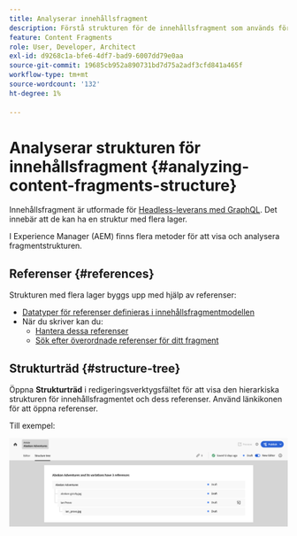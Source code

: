 ```yaml
---
title: Analyserar innehållsfragment
description: Förstå strukturen för de innehållsfragment som används för innehållsleverans. Detta ger information som är relevant för både headless-leverans och sidredigering.
feature: Content Fragments
role: User, Developer, Architect
exl-id: d9268c1a-bfe6-4df7-bad9-6007dd79e0aa
source-git-commit: 19685cb952a890731bd7d75a2adf3cfd841a465f
workflow-type: tm+mt
source-wordcount: '132'
ht-degree: 1%

---
```


# Analyserar strukturen för innehållsfragment {#analyzing-content-fragments-structure}

Innehållsfragment är utformade för [Headless-leverans med GraphQL](/help/sites-cloud/administering/content-fragments/content-delivery-with-graphql.md). Det innebär att de kan ha en struktur med flera lager.

I Experience Manager (AEM) finns flera metoder för att visa och analysera fragmentstrukturen.

## Referenser {#references}

Strukturen med flera lager byggs upp med hjälp av referenser:

* [Datatyper för referenser definieras i innehållsfragmentmodellen](/help/sites-cloud/administering/content-fragments/content-fragment-models.md#using-references-to-form-nested-content)
* När du skriver kan du:
   * [Hantera dessa referenser](/help/sites-cloud/administering/content-fragments/authoring.md##manage-references)
   * [Sök efter överordnade referenser för ditt fragment](/help/sites-cloud/administering/content-fragments/managing.md#parent-references-fragment)

## Strukturträd {#structure-tree}

Öppna **Strukturträd** i redigeringsverktygsfältet för att visa den hierarkiska strukturen för innehållsfragmentet och dess referenser. Använd länkikonen för att öppna referenser.

Till exempel:

![Content Fragment Editor - strukturträd](assets/cf-authoring-structure-tree.png)
